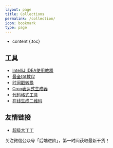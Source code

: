 ```yaml
---
layout: page
title: Collections
permalink: /collection/
icon: bookmark
type: page
---
```


* content
{:toc}


## 工具

- [IntelliJ IDEA使用教程](http://www.phperz.com/special/83.html)
- [最全Git教程](https://git-scm.com/book/zh/v2)
- [时间戳转换](https://tool.lu/timestamp/)
- [Cron表达式生成器](http://cron.qqe2.com/)
- [代码格式工具](http://tool.oschina.net/codeformat/json)
- [在线生成二维码](https://cli.im/)




## 友情链接

- [超级大丁丁](https://msgcode.github.io/)



关注微信公众号「后端进阶」，第一时间获取最新干货！
